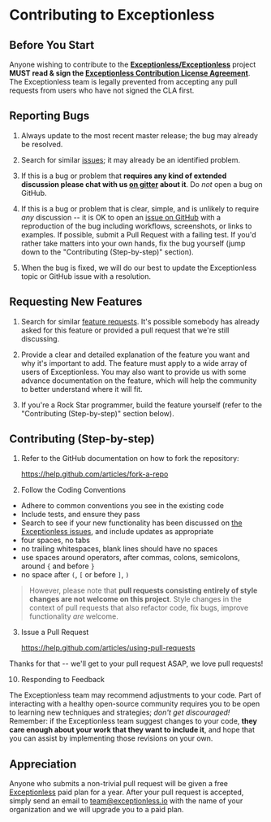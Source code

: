 ﻿# Contributing to Exceptionless

## Before You Start

Anyone wishing to contribute to the **[Exceptionless/Exceptionless](https://github.com/exceptionless/exceptionless)** project **MUST read &amp; sign the [Exceptionless Contribution License Agreement](http://cla-assistant.io/exceptionless/Exceptionless)**. The Exceptionless team is legally prevented from accepting any pull requests from users who have not signed the CLA first.

## Reporting Bugs

1. Always update to the most recent master release; the bug may already be resolved.

2. Search for similar [issues](https://github.com/exceptionless/Exceptionless/issues?q=is%3Aopen+is%3Aissue+label%3Abug); it may already be an identified problem.

3. If this is a bug or problem that **requires any kind of extended discussion please chat with us [on gitter](https://gitter.im/exceptionless/Discuss) about it**. Do *not* open a bug on GitHub.

4. If this is a bug or problem that is clear, simple, and is unlikely to require *any* discussion -- it is OK to open an [issue on GitHub](https://github.com/exceptionless/exceptionless/issues) with a reproduction of the bug including workflows, screenshots, or links to examples. If possible, submit a Pull Request with a failing test. If you'd rather take matters into your own hands, fix the bug yourself (jump down to the "Contributing (Step-by-step)" section).
5. When the bug is fixed, we will do our best to update the Exceptionless topic or GitHub issue with a resolution.

## Requesting New Features

1. Search for similar [feature requests](https://github.com/exceptionless/Exceptionless/issues?q=is%3Aopen+is%3Aissue+label%3Aenhancement). It's possible somebody has already asked for this feature or provided a pull request that we're still discussing.

2. Provide a clear and detailed explanation of the feature you want and why it's important to add. The feature must apply to a wide array of users of Exceptionless. You may also want to provide us with some advance documentation on the feature, which will help the community to better understand where it will fit.

3. If you're a Rock Star programmer, build the feature yourself (refer to the "Contributing (Step-by-step)" section below).

## Contributing (Step-by-step)

1. Refer to the GitHub documentation on how to fork the repository:

    https://help.github.com/articles/fork-a-repo

2. Follow the Coding Conventions
  * Adhere to common conventions you see in the existing code
  * Include tests, and ensure they pass
  * Search to see if your new functionality has been discussed on [the Exceptionless issues](https://github.com/exceptionless/Exceptionless/issues), and include updates as appropriate
  * four spaces, no tabs
  * no trailing whitespaces, blank lines should have no spaces
  * use spaces around operators, after commas, colons, semicolons, around `{` and before `}`
  * no space after `(`, `[` or before `]`, `)`

  > However, please note that **pull requests consisting entirely of style changes are not welcome on this project**. Style changes in the context of pull requests that also refactor code, fix bugs, improve functionality *are* welcome.

3. Issue a Pull Request

    https://help.github.com/articles/using-pull-requests
  
  Thanks for that -- we'll get to your pull request ASAP, we love pull requests!

10. Responding to Feedback

  The Exceptionless team may recommend adjustments to your code. Part of interacting with a healthy open-source community requires you to be open to learning new techniques and strategies; *don't get discouraged!* Remember: if the Exceptionless team suggest changes to your code, **they care enough about your work that they want to include it**, and hope that you can assist by implementing those revisions on your own.
  

## Appreciation

Anyone who submits a non-trivial pull request will be given a free [Exceptionless](http://exceptionless.com) paid plan for a year. After your pull request is accepted, simply send an email to team@exceptionless.io with the name of your organization and we will upgrade you to a paid plan.
